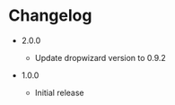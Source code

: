 # Changelog

*   2.0.0
    *   Update dropwizard version to 0.9.2 
    
*   1.0.0
    *   Initial release
